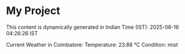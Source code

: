 # My Project

This content is dynamically generated in Indian Time (IST): 2025-08-16 04:26:26 IST


Current Weather in Coimbatore:
Temperature: 23.88 °C
Condition: mist
